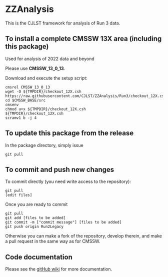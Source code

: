 ZZAnalysis
==========

This is the CJLST framework for analysis of Run 3 data.

To install a complete CMSSW 13X area (including this package)
------------------------------
Used for analysis of 2022 data and beyond

Please use **CMSSW_13_0_13**. 

Download and execute the setup script:
```
cmsrel CMSSW_13_0_13
wget -O ${TMPDIR}/checkout_12X.csh https://raw.githubusercontent.com/CJLST/ZZAnalysis/Run3/checkout_12X.csh
cd $CMSSW_BASE/src
cmsenv
chmod u+x ${TMPDIR}/checkout_12X.csh
${TMPDIR}/checkout_12X.csh
scramv1 b -j 4
```


To update this package from the release
------------------------------------------
In the package directory, simply issue
```
git pull
```

To commit and push new changes
------------------------------
To commit directly (you need write access to the repository):
```
git pull
[edit files]
```
Once you are ready to commit
```
git pull
git add [files to be added]
git commit -m ["commit message"] [files to be added]
git push origin Run2Legacy
```

Otherwise you can make a fork of the repository, develop therein, and make a pull request in the same way as for CMSSW.

Code documentation
------------------
Please see the [gitHub wiki](https://github.com/CJLST/ZZAnalysis) for more documentation.
